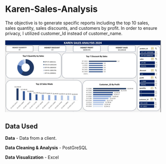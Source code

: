 # Karen-Sales-Analysis
The objective is to generate specific reports including the top 10 sales, sales quantity, sales discounts, and customers by profit. In order to ensure privacy, I utilized customer_Id instead of customer_name.


![image](https://github.com/calfav/Karen-Sales-Analysis/blob/main/karen%20sales%20analysis.JPG)

## Data Used

**Data** - Data from a client.

**Data Cleaning & Analysis** - PostGreSQL

**Data Visualization** - Excel


